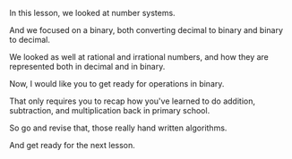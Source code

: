 In this lesson, we looked at number systems.

And we focused on a binary, both converting decimal to binary and binary to decimal.

We looked as well at rational and irrational numbers, and how they are represented both in decimal and in binary.

Now, I would like you to get ready for operations in binary.

That only requires you to recap how you've learned to do addition, subtraction, and multiplication back in primary school.

So go and revise that, those really hand written algorithms.

And get ready for the next lesson.

